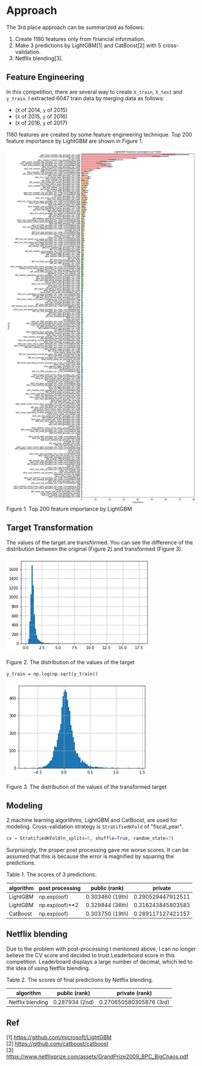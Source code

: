 # Approach

The 3rd place approach can be summarized as follows:

1. Create 1180 features only from financial information.
2. Make 3 predictions by LightGBM[1] and CatBoost[2] with 5 cross-validation.
3. Netflix blending[3].

## Feature Engineering

In this competition, there are several way to create `X_train`, `X_test` and `y_train`. I extracted 6047 train data by merging data as follows:

- (`X` of 2014, `y` of 2015)
- (`X` of 2015, `y` of 2016)
- (`X` of 2016, `y` of 2017)

1180 features are created by some feature engineering technique. Top 200 feature importance by LightGBM are shown in Figure 1.

![importance](img/importance.png)
Figure 1. Top 200 feature importance by LightGBM

## Target Transformation

The values of the target are transformed. You can see the difference of the distribution between the original (Figure 2) and transformed (Figure 3).

![importance](img/normal.png)

Figure 2. The distribution of the values of the target

```
y_train = np.log(np.sqrt(y_train))
```

![importance](img/transformed.png)

Figure 3. The distribution of the values of the transformed target

## Modeling

2 machine learning algorithms, LightGBM and CatBoost, are used for modeling. Cross-validation strategy is `StratifiedKFold` of "fiscal_year".

```python
cv = StratifiedKFold(n_splits=5, shuffle=True, random_state=7)
```

Surprisingly, the proper post processing gave me worse scores. It can be assumed that this is because the error is magnified by squaring the predictions.

Table 1. The scores of 3 predictions.

| algorithm | post processing | public (rank) | private |
| --- | --- | --- | --- |
| LightGBM | np.exp(oof) | 0.303460 (19th) | 0.290529447912511 |
| LightGBM | np.exp(oof)**2 | 0.329844 (36th) | 0.316243845803583 |
| CatBoost | np.exp(oof) | 0.303750 (19th) | 0.289117127421157 |

## Netflix blending

Due to the problem with post-processing I mentioned above, I can no longer believe the CV score and decided to trust Leaderboard score in this competition. Leaderboard displays a large number of decimal, which led to the idea of using Netflix blending.

Table 2. The scores of final predictions by Netflix blending.

| algorithm | public (rank) | private (rank) |
| --- | --- | --- |
| Netflix blending | 0.287934 (2nd) | 0.270650580305876 (3rd) |

## Ref
[1] https://github.com/microsoft/LightGBM  
[2] https://github.com/catboost/catboost  
[3] https://www.netflixprize.com/assets/GrandPrize2009_BPC_BigChaos.pdf  
